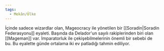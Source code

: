 ```yaml
---  
tags:  
  - Mekân/Ülke  
---  
```

İçinde sadece wizardlar olan, Mageocracy ile yönetilen bir [[Soradin|Soradin Federasyonu]] eyaleti. Başında da Delador'un sayılı rakiplerinden biri olan [[Mageman]] var. İmparatorluk ile çekişebilmelerinin önemli bir sebebi de bu. Bu eyalette günde ortalama iki ev patladığı tahmin ediliyor.
